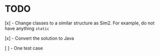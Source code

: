 # TODO

[x] - Change classes to a similar structure as Sim2. For example, do not have anything `static`


[x] - Convert the solution to Java


[ ] - One test case
